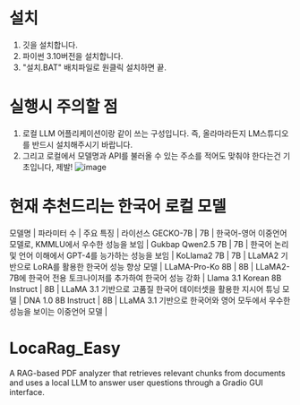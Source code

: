 # 설치
1. 깃을 설치합니다.
2. 파이썬 3.10버전을 설치합니다.
3. "설치.BAT" 배치파일로 원클릭 설치하면 끝.

# 실행시 주의할 점
1. 로컬 LLM 어플리케이션이랑 같이 쓰는 구성입니다. 즉, 올라마라든지 LM스튜디오를 반드시 설치해주시기 바랍니다.
2. 그리고 로컬에서 모델명과 API를 불러올 수 있는 주소를 적어도 맞춰야 한다는건 기초입니다, 제발!
![image](https://github.com/user-attachments/assets/0998506d-337e-4b3a-a1ae-fb2a5281dc4f)

# 현재 추천드리는 한국어 로컬 모델 
모델명 | 파라미터 수 | 주요 특징 | 라이선스
GECKO-7B | 7B | 한국어-영어 이중언어 모델로, KMMLU에서 우수한 성능을 보임 | 
Gukbap Qwen2.5 7B | 7B | 한국어 논리 및 언어 이해에서 GPT-4를 능가하는 성능을 보임 | 
KoLlama2 7B | 7B | LLaMA2 기반으로 LoRA를 활용한 한국어 성능 향상 모델 | 
LLaMA-Pro-Ko 8B | 8B | LLaMA2-7B에 한국어 전용 토크나이저를 추가하여 한국어 성능 강화 | 
Llama 3.1 Korean 8B Instruct | 8B | LLaMA 3.1 기반으로 고품질 한국어 데이터셋을 활용한 지시어 튜닝 모델 | 
DNA 1.0 8B Instruct | 8B | LLaMA 3.1 기반으로 한국어와 영어 모두에서 우수한 성능을 보이는 이중언어 모델 | 

# LocaRag_Easy
A RAG-based PDF analyzer that retrieves relevant chunks from documents and uses a local LLM to answer user questions through a Gradio GUI interface.
